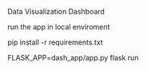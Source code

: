 Data Visualization Dashboard

run the app in local enviroment

pip install -r requirements.txt

FLASK_APP=dash_app/app.py flask run



